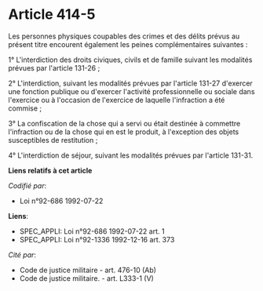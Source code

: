 # Article 414-5

Les personnes physiques coupables des crimes et des délits prévus au présent titre encourent également les peines
complémentaires suivantes :

1° L'interdiction des droits civiques, civils et de famille suivant les modalités prévues par l'article 131-26 ;

2° L'interdiction, suivant les modalités prévues par l'article 131-27 d'exercer une fonction publique ou d'exercer l'activité
professionnelle ou sociale dans l'exercice ou à l'occasion de l'exercice de laquelle l'infraction a été commise ;

3° La confiscation de la chose qui a servi ou était destinée à commettre l'infraction ou de la chose qui en est le produit, à
l'exception des objets susceptibles de restitution ;

4° L'interdiction de séjour, suivant les modalités prévues par l'article 131-31.

**Liens relatifs à cet article**

_Codifié par_:

  - Loi n°92-686 1992-07-22

**Liens**:

  - SPEC_APPLI: Loi n°92-686 1992-07-22 art. 1
  - SPEC_APPLI: Loi n°92-1336 1992-12-16 art. 373

_Cité par_:

  - Code de justice militaire - art. 476-10 (Ab)
  - Code de justice militaire. - art. L333-1 (V)
